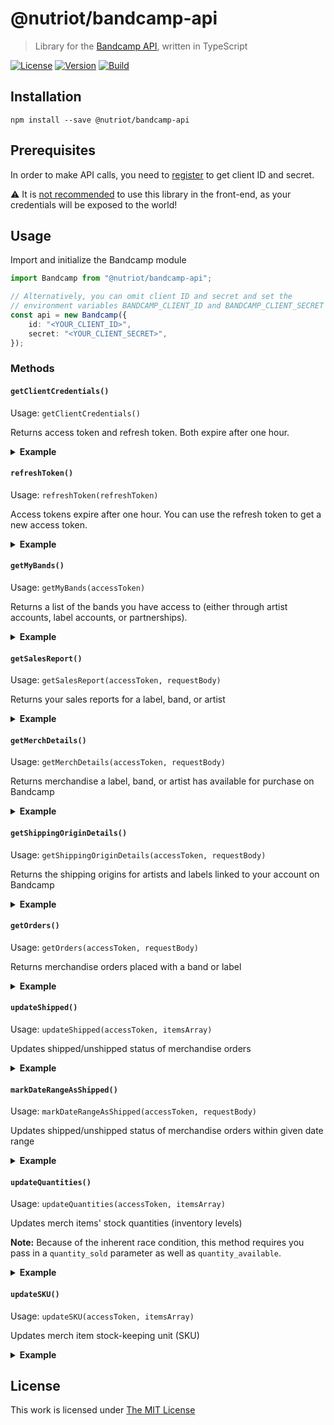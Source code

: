 # @nutriot/bandcamp-api

> Library for the [Bandcamp API](https://bandcamp.com/developer), written in TypeScript

[![License](https://img.shields.io/github/license/nutriot/bandcamp-api?color=blue&style=for-the-badge)](https://github.com/nutriot/bandcamp-api/blob/main/LICENSE)
[![Version](https://img.shields.io/npm/v/@nutriot/bandcamp-api?style=for-the-badge)](https://www.npmjs.org/package/@nutriot/bandcamp-api)
[![Build](https://img.shields.io/github/actions/workflow/status/nutriot/bandcamp-api/default.yml?style=for-the-badge)](https://github.com/nutriot/bandcamp-api/actions)

## Installation

`npm install --save @nutriot/bandcamp-api`

## Prerequisites

In order to make API calls, you need to [register](https://bandcamp.com/contact?subj=API%20Access) to get client ID and secret.

:warning: It is [not recommended](https://medium.com/@benjamin.botto/secure-access-token-storage-with-single-page-applications-part-1-9536b0021321) to use this library in the front-end, as your credentials will be exposed to the world!

## Usage

Import and initialize the Bandcamp module

```ts
import Bandcamp from "@nutriot/bandcamp-api";

// Alternatively, you can omit client ID and secret and set the
// environment variables BANDCAMP_CLIENT_ID and BANDCAMP_CLIENT_SECRET
const api = new Bandcamp({
	id: "<YOUR_CLIENT_ID>",
	secret: "<YOUR_CLIENT_SECRET>",
});
```

### Methods

#### `getClientCredentials()`

Usage: `getClientCredentials()`

Returns access token and refresh token. Both expire after one hour.

<details>
<summary><strong>Example</strong></summary>

```ts
await api.getClientCredentials();
```

</details>

#### `refreshToken()`

Usage: `refreshToken(refreshToken)`

Access tokens expire after one hour. You can use the refresh token to get a new access token.

<details>
<summary><strong>Example</strong></summary>

```ts
await api.refreshToken(credentials.refresh_token);
```

</details>

#### `getMyBands()`

Usage: `getMyBands(accessToken)`

Returns a list of the bands you have access to (either through artist accounts, label accounts, or partnerships).

<details>
<summary><strong>Example</strong></summary>

```ts
await api.getMyBands(credentials.access_token);
```

</details>

#### `getSalesReport()`

Usage: `getSalesReport(accessToken, requestBody)`

Returns your sales reports for a label, band, or artist

<details>
<summary><strong>Example</strong></summary>

```ts
await api.getSalesReport(credentials.access_token, {
	band_id: 1633770804,
	member_band_id: 1925197437,
	start_time: "2015-12-31 23:59:59",
	end_time: "2016-01-31 00:00:00",
});
```

</details>

#### `getMerchDetails()`

Usage: `getMerchDetails(accessToken, requestBody)`

Returns merchandise a label, band, or artist has available for purchase on Bandcamp

<details>
<summary><strong>Example</strong></summary>

```ts
await api.getMerchDetails(credentials.access_token, {
	band_id: 1633770804,
	start_time: "2015-12-31",
	end_time: "2016-01-01",
	member_band_id: 1925197437,
	package_ids: [175167691, 1154611570],
});
```

</details>

#### `getShippingOriginDetails()`

Usage: `getShippingOriginDetails(accessToken, requestBody)`

Returns the shipping origins for artists and labels linked to your account on Bandcamp

<details>
<summary><strong>Example</strong></summary>

```ts
await api.getShippingOriginDetails(credentials.access_token);
```

</details>

#### `getOrders()`

Usage: `getOrders(accessToken, requestBody)`

Returns merchandise orders placed with a band or label

<details>
<summary><strong>Example</strong></summary>

```ts
await api.getOrders(credentials.access_token, {
	band_id: 1633770804,
});
```

</details>

#### `updateShipped()`

Usage: `updateShipped(accessToken, itemsArray)`

Updates shipped/unshipped status of merchandise orders

<details>
<summary><strong>Example</strong></summary>

```ts
await api.updateShipped(credentials.access_token, [
	{
		id: 1925197437,
		id_type: "p",
		shipped: true,
		notification_message: "Your items have shipped!",
		ship_date: "2016-02-29 12:59:59",
		carrier: "UPS",
		tracking_code: "VM13243546US",
	},
	{
		id: 4261657553,
		id_type: "s",
		shipped: false,
	},
]);
```

</details>

#### `markDateRangeAsShipped()`

Usage: `markDateRangeAsShipped(accessToken, requestBody)`

Updates shipped/unshipped status of merchandise orders within given date range

<details>
<summary><strong>Example</strong></summary>

```ts
await api.markDateRangeAsShipped(credentials.access_token, {
	band_id: 2293737955,
	member_band_id: 4261657553,
	start_time: "2015-12-31 23:59:59",
	end_time: "2016-01-31 00:00:00",
	email_notifications: true,
});
```

</details>

#### `updateQuantities()`

Usage: `updateQuantities(accessToken, itemsArray)`

Updates merch items' stock quantities (inventory levels)

**Note:** Because of the inherent race condition, this method requires you pass in a `quantity_sold` parameter as well as `quantity_available`.

<details>
<summary><strong>Example</strong></summary>

```ts
await api.updateQuantities(credentials.access_token, [
	{
		id_type: "p",
		id: 3387163565,
		quantity_available: 365,
		quantity_sold: 57,
		origin_id: 12345698,
	},
	{
		type: "o",
		id: 6789054322,
		quantity_available: 45,
		quantity_sold: 12,
		origin_id: 12345678,
	},
]);
```

</details>

#### `updateSKU()`

Usage: `updateSKU(accessToken, itemsArray)`

Updates merch item stock-keeping unit (SKU)

<details>
<summary><strong>Example</strong></summary>

```ts
await api.updateSKU(credentials.access_token, [
	{
		id: 175167691,
		id_type: "p",
		sku: "AFIB",
	},
	{
		id: 1154611570,
		id_type: "o",
		sku: "AFIB-XL",
	},
]);
```

</details>

## License

This work is licensed under [The MIT License](https://opensource.org/licenses/MIT)
